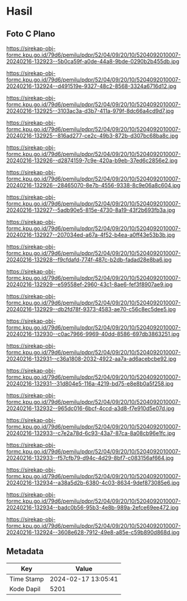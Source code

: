 # Hasil

## Foto C Plano

https://sirekap-obj-formc.kpu.go.id/79d6/pemilu/pdpr/52/04/09/20/10/5204092010007-20240216-132923--5b0ca59f-a0de-44a8-9bde-0290b2b455db.jpg

https://sirekap-obj-formc.kpu.go.id/79d6/pemilu/pdpr/52/04/09/20/10/5204092010007-20240216-132924--d491519e-9327-48c2-8568-3324a6716d12.jpg

https://sirekap-obj-formc.kpu.go.id/79d6/pemilu/pdpr/52/04/09/20/10/5204092010007-20240216-132925--3103ac3a-d3b7-411a-979f-8dc66a4cd9d7.jpg

https://sirekap-obj-formc.kpu.go.id/79d6/pemilu/pdpr/52/04/09/20/10/5204092010007-20240216-132925--816ad277-ce2c-49b3-872b-d307bc68ba8c.jpg

https://sirekap-obj-formc.kpu.go.id/79d6/pemilu/pdpr/52/04/09/20/10/5204092010007-20240216-132926--d2874159-7c9e-420a-b9eb-37ed6c2856e2.jpg

https://sirekap-obj-formc.kpu.go.id/79d6/pemilu/pdpr/52/04/09/20/10/5204092010007-20240216-132926--28465070-8e7b-4556-9338-8c9e06a8c604.jpg

https://sirekap-obj-formc.kpu.go.id/79d6/pemilu/pdpr/52/04/09/20/10/5204092010007-20240216-132927--5adb90e5-815e-4730-8a19-43f2b693fb3a.jpg

https://sirekap-obj-formc.kpu.go.id/79d6/pemilu/pdpr/52/04/09/20/10/5204092010007-20240216-132927--207034ed-a67a-4f52-b4ea-a0ff43e53b3b.jpg

https://sirekap-obj-formc.kpu.go.id/79d6/pemilu/pdpr/52/04/09/20/10/5204092010007-20240216-132928--f9cfdafd-774f-487c-b2db-fadad28e8ba6.jpg

https://sirekap-obj-formc.kpu.go.id/79d6/pemilu/pdpr/52/04/09/20/10/5204092010007-20240216-132929--e59558ef-2960-43c1-8ae6-fef3f8907ae9.jpg

https://sirekap-obj-formc.kpu.go.id/79d6/pemilu/pdpr/52/04/09/20/10/5204092010007-20240216-132929--db2fd78f-9373-4583-ae70-c56c8ec5dee5.jpg

https://sirekap-obj-formc.kpu.go.id/79d6/pemilu/pdpr/52/04/09/20/10/5204092010007-20240216-132930--c0ac7966-9969-40dd-8586-697db3863251.jpg

https://sirekap-obj-formc.kpu.go.id/79d6/pemilu/pdpr/52/04/09/20/10/5204092010007-20240216-132931--c36a1808-2032-4922-aa7a-ad6acebcbe92.jpg

https://sirekap-obj-formc.kpu.go.id/79d6/pemilu/pdpr/52/04/09/20/10/5204092010007-20240216-132931--31d804e5-116a-4219-bd75-e8e8b0a5f258.jpg

https://sirekap-obj-formc.kpu.go.id/79d6/pemilu/pdpr/52/04/09/20/10/5204092010007-20240216-132932--965dc016-6bcf-4ccd-a3d8-f7e910d5e07d.jpg

https://sirekap-obj-formc.kpu.go.id/79d6/pemilu/pdpr/52/04/09/20/10/5204092010007-20240216-132933--c7e2a78d-6c93-43a7-87ca-8a08cb96e1fc.jpg

https://sirekap-obj-formc.kpu.go.id/79d6/pemilu/pdpr/52/04/09/20/10/5204092010007-20240216-132933--f57cfb79-d94c-4d29-8bf7-c083156af664.jpg

https://sirekap-obj-formc.kpu.go.id/79d6/pemilu/pdpr/52/04/09/20/10/5204092010007-20240216-132934--a38a5d2b-6380-4c03-8634-9def873085e6.jpg

https://sirekap-obj-formc.kpu.go.id/79d6/pemilu/pdpr/52/04/09/20/10/5204092010007-20240216-132934--badc0b56-95b3-4e8b-989a-2efce69ee472.jpg

https://sirekap-obj-formc.kpu.go.id/79d6/pemilu/pdpr/52/04/09/20/10/5204092010007-20240216-132924--3608e628-7912-49e8-a85e-c59b890d868d.jpg


## Metadata

| Key        | Value               |
| ---------- | ------------------- |
| Time Stamp | 2024-02-17 13:05:41 |
| Kode Dapil | 5201                |



